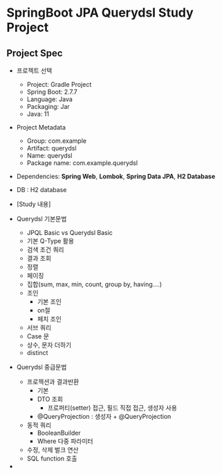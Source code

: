 # SpringBoot JPA Querydsl Study Project

## Project Spec
- 프로젝트 선택
    - Project: Gradle Project
    - Spring Boot: 2.7.7
    - Language: Java
    - Packaging: Jar
    - Java: 11
- Project Metadata
    - Group: com.example
    - Artifact: querydsl
    - Name: querydsl
    - Package name: com.example.querydsl
- Dependencies: **Spring Web**, **Lombok**, **Spring Data JPA**, **H2 Database**
- DB : H2 database

- [Study 내용] 

- Querydsl 기본문법
  - JPQL Basic vs Querydsl Basic
  - 기본 Q-Type 활용
  - 검색 조건 쿼리
  - 결과 조회
  - 정렬
  - 페이징
  - 집합(sum, max, min, count, group by, having....)
  - 조인
    - 기본 조인
    - on절
    - 페치 조인
  - 서브 쿼리
  - Case 문
  - 상수, 문자 더하기
  - distinct

- Querydsl 중급문법
  - 프로젝션과 결과반환 
    - 기본
    - DTO 조회
      - 프로퍼티(setter) 접근, 필드 직접 접근, 생성자 사용
    - @QueryProjection : 생성자 + @QueryProjection
  - 동적 쿼리
    - BooleanBuilder
    - Where 다중 파라미터
  - 수정, 삭제 벌크 연산
  - SQL function 호출

- 